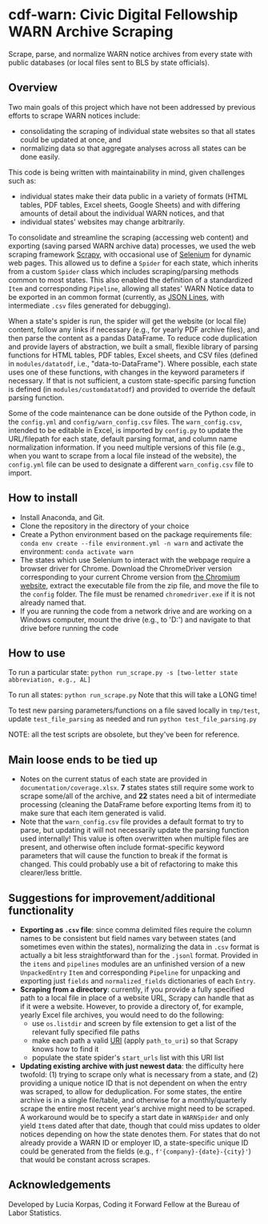 # cdf-warn: Civic Digital Fellowship WARN Archive Scraping
Scrape, parse, and normalize WARN notice archives from every state with public databases (or local files sent to BLS by state officials).

## Overview
Two main goals of this project which have not been addressed by previous efforts to scrape WARN notices include:
- consolidating the scraping of individual state websites so that all states could be updated at once, and
- normalizing data so that aggregate analyses across all states can be done easily.

This code is being written with maintainability in mind, given challenges such as:
- individual states make their data public in a variety of formats (HTML tables, PDF tables, Excel sheets, Google Sheets) and with differing amounts of detail about the individual WARN notices, and that
- individual states' websites may change arbitrarily.

To consolidate and streamline the scraping (accessing web content) and exporting (saving parsed WARN archive data) processes, we used the web scraping framework [Scrapy](https://github.com/scrapy/scrapy), with occasional use of [Selenium](https://selenium-python.readthedocs.io/) for dynamic web pages. This allowed us to define a `Spider` for each state, which inherits from a custom `Spider` class which includes scraping/parsing methods common to most states. This also enabled the definition of a standardized `Item` and corresponding `Pipeline`, allowing all states' WARN Notice data to be exported in an common format (currently, as [JSON Lines](https://jsonlines.org/), with intermediate `.csv` files generated for debugging).

When a state's spider is run, the spider will get the website (or local file) content, follow any links if necessary (e.g., for yearly PDF archive files), and then parse the content as a pandas DataFrame. To reduce code duplication and provide layers of abstraction, we built a small, flexible library of parsing functions for HTML tables, PDF tables, Excel sheets, and CSV files (defined in `modules/datatodf`, i.e., "data-to-DataFrame"). Where possible, each state uses one of these functions, with changes in the keyword parameters if necessary. If that is not sufficient, a custom state-specific parsing function is defined (in `modules/customdatatodf`) and provided to override the default parsing function.

Some of the code maintenance can be done outside of the Python code, in the `config.yml` and `config/warn_config.csv` files. The `warn_config.csv`, intended to be editable in Excel, is imported by `config.py` to update the URL/filepath for each state, default parsing format, and column name normalization information. If you need multiple versions of this file (e.g., when you want to scrape from a local file instead of the website), the `config.yml` file can be used to designate a different `warn_config.csv` file to import. 

## How to install
- Install Anaconda, and Git. 
- Clone the repository in the directory of your choice
- Create a Python environment based on the package requirements file:
    `conda env create --file environment.yml -n warn`
and activate the environment:
    `conda activate warn`
- The states which use Selenium to interact with the webpage require a browser driver for Chrome. Download the ChromeDriver version corresponding to your current Chrome version from [the Chromium website](https://chromedriver.chromium.org/downloads), extract the executable file from the zip file, and move the file to the `config` folder. The file must be renamed `chromedriver.exe` if it is not already named that.
- If you are running the code from a network drive and are working on a Windows computer, mount the drive (e.g., to 'D:') and navigate to that drive before running the code

## How to use
To run a particular state:
`python run_scrape.py -s [two-letter state abbreviation, e.g., AL]`

To run all states:
`python run_scrape.py`
Note that this will take a LONG time!

To test new parsing parameters/functions on a file saved locally in `tmp/test`, update `test_file_parsing` as needed and run
`python test_file_parsing.py` 

NOTE: all the test scripts are obsolete, but they've been for reference.

## Main loose ends to be tied up
- Notes on the current status of each state are provided in `documentation/coverage.xlsx`. **7** states states still require some work to scrape some/all of the archive, and **22** states need a bit of intermediate processing (cleaning the DataFrame before exporting Items from it) to make sure that each item generated is valid.
- Note that the `warn_config.csv` file provides a default format to try to parse, but updating it will not necessarily update the parsing function used internally! This value is often overwritten when multiple files are present, and otherwise often include format-specific keyword parameters that will cause the function to break if the format is changed. This could probably use a bit of refactoring to make this clearer/less brittle.

## Suggestions for improvement/additional functionality
- **Exporting as `.csv` file**: since comma delimited files require the column names to be consistent but field names vary between states (and sometimes even within the states), normalizing the data in `.csv` format is actually a bit less straightforward than for the `.jsonl` format. Provided in the `items` and `pipelines` modules are an unfinished version of a new `UnpackedEntry` `Item` and corresponding `Pipeline` for unpacking and exporting just `fields` and `normalized_fields` dictionaries of each `Entry`.
- **Scraping from a directory**: currently, if you provide a fully specified path to a local file in place of a website URL, Scrapy can handle that as if it were a website. However, to provide a directory of, for example, yearly Excel file archives, you would need to do the following:
    - use `os.listdir` and screen by file extension to get a list of the relevant fully specified file paths
    - make each path a valid [URI](https://en.wikipedia.org/wiki/Uniform_Resource_Identifier) (apply `path_to_uri`) so that Scrapy knows how to find it
    - populate the state spider's `start_urls` list with this URI list
- **Updating existing archive with just newest data**: the difficulty here twofold:
    (1) trying to scrape only what is necessary from a state, and
    (2) providing a unique notice ID that is not dependent on when the entry was scraped, to allow for deduplication.
For some states, the entire archive is in a single file/table, and otherwise for a monthly/quarterly scrape the entire most recent year's archive might need to be scraped. A workaround would be to specify a start date in `WARNSpider` and only yield `Item`s dated after that date, though that could miss updates to older notices depending on how the state denotes them. For states that do not already provide a WARN ID or employer ID, a state-specific unique ID could be generated from the fields (e.g., `f'{company}-{date}-{city}'`) that would be constant across scrapes.

## Acknowledgements
Developed by Lucia Korpas, Coding it Forward Fellow at the Bureau of Labor Statistics.
